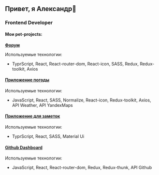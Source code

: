 ## Привет, я Александр👋

### Frontend Developer

#### Мои pet-projects:

**[Форум](https://github.com/KyzAlexander/Forum)**

Используемые технологии:
- TyprScript, React, React-router-dom, React-icon, SASS, Redux, Redux-toolkit, Axios

#### [Приложение погоды](https://github.com/KyzAlexander/App_Weather)

Используемые технологии:
- JavaScript, React, SASS, Normalize, React-icon, Redux-toolkit, Axios, API Weather, API YandexMaps

#### [Приложение для заметок](https://github.com/KyzAlexander/NoteEditor)

Используемые технологии:
- TyprScript, React, SASS, Material Ui

#### [Github Dashboard](https://github.com/KyzAlexander/DiplomReact)

Используемые технологии:
- JavaScript, React, React-router-dom, Redux, Redux-thunk, API Github




<!--
**KyzAlexander/KyzAlexander** is a ✨ _special_ ✨ repository because its `README.md` (this file) appears on your GitHub profile.

Here are some ideas to get you started:

- 🔭 I’m currently working on ...
- 🌱 I’m currently learning ...
- 👯 I’m looking to collaborate on ...
- 🤔 I’m looking for help with ...
- 💬 Ask me about ...
- 📫 How to reach me: ...
- 😄 Pronouns: ...
- ⚡ Fun fact: ...
-->
